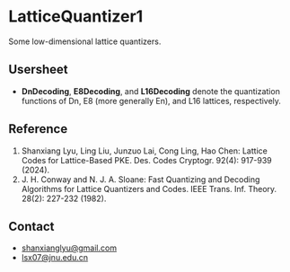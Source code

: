 # LatticeQuantizer1
Some low-dimensional lattice quantizers.

## Usersheet
- **DnDecoding**, **E8Decoding**, and **L16Decoding** denote the quantization functions of Dn, E8 (more generally En), and L16 lattices, respectively.

## Reference
1. Shanxiang Lyu, Ling Liu, Junzuo Lai, Cong Ling, Hao Chen: Lattice Codes for Lattice-Based PKE. Des. Codes Cryptogr. 92(4): 917-939 (2024).
2. J. H. Conway and N. J. A. Sloane: Fast Quantizing and Decoding Algorithms for Lattice Quantizers and Codes. IEEE Trans. Inf. Theory. 28(2): 227-232 (1982).

## Contact
- shanxianglyu@gmail.com
- lsx07@jnu.edu.cn
